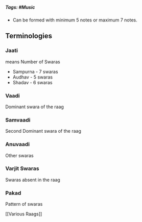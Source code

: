 ##### Tags: #Music 

- Can be formed with minimum 5 notes or maximum 7 notes.

## Terminologies
### Jaati

means Number of Swaras
- Sampurna - 7 swaras
- Audhav - 5 swaras
- Shadav - 6 swaras

### Vaadi
Dominant swara of the raag
### Samvaadi
Second Dominant swara of the raag
### Anuvaadi
Other swaras
### Varjit Swaras
Swaras absent in the raag
### Pakad
Pattern of swaras

[[Various Raags]]